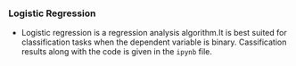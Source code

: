 ### Logistic Regression
- Logistic regression is a regression analysis algorithm.It is  best suited for classification tasks when the dependent variable is binary. Cassification results along with the code is given in the `ipynb` file.
